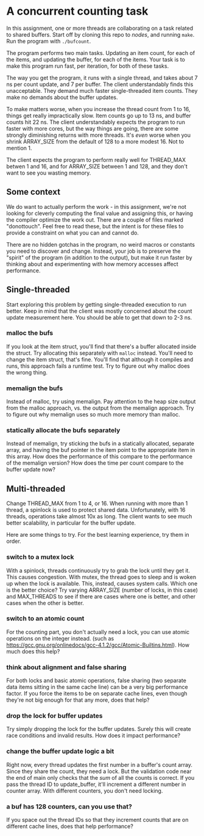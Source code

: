 # A concurrent counting task

In this assignment, one or more threads are collaborating on a task related to shared buffers. Start off by cloning this repo to *nodes*, and running ``make``. Run the program with ``./bufcount``. 

The program performs two main tasks. Updating an item count, for each of the items, and updating the buffer, for each of the items. Your task is to make this program run fast, per iteration, for both of these tasks. 

The way you get the program, it runs with a single thread, and takes about 7 ns per count update, and 7 per buffer. The client understandably finds this unacceptable. They demand much faster single-threaded item counts. They make no demands about the buffer updates.

To make matters worse, when you increase the thread count from 1 to 16, things get really impractically slow. Item counts go up to 13 ns, and buffer counts hit 22 ns. The client understandably expects the program to run faster with more cores, but the way things are going, there are some strongly diminishing returns with more threads. It's *even* worse when you shrink ARRAY_SIZE from the default of 128 to a more modest 16. Not to mention 1.

The client expects the program to perform really well for THREAD_MAX betwen 1 and 16, and for ARRAY_SIZE between 1 and 128, and they don't want to see you wasting memory.

## Some context

We do want to actually perform the work - in this assignment, we're not looking for cleverly computing the final value and assigning this, or having the compiler optimize the work out. There are a couple of files marked "donottouch". Feel free to read these, but the intent is for these files to provide a constraint on what you can and cannot do. 

There are no hidden gotchas in the program, no weird macros or constants you need to discover and change. Instead, your job is to preserve the "spirit" of the program (in addition to the output), but make it run faster by thinking about and experimenting with how memory accesses affect performance. 

## Single-threaded

Start exploring this problem by getting single-threaded execution to run better. Keep in mind that the client was mostly concerned about the count update measurement here. You should be able to get that down to 2-3 ns. 

### malloc the bufs
If you look at the item struct, you'll find that there's a buffer allocated inside the struct. Try allocating this separately with ``malloc`` instead. You'll need to change the item struct, that's fine. You'll find that although it compiles and runs, this approach fails a runtime test. Try to figure out why malloc does the wrong thing.

### memalign the bufs
Instead of malloc, try using memalign. Pay attention to the heap size output from the malloc approach, vs. the output from the memalign approach. Try to figure out why memalign uses so much more memory than malloc. 

### statically allocate the bufs separately
Instead of memalign, try sticking the bufs in a statically allocated, separate array, and having the buf pointer in the item point to the appropriate item in this array. 
How does the performance of this compare to the performance of the memalign version? How does the time per count compare to the buffer update now?

## Multi-threaded

Change THREAD_MAX from 1 to 4, or 16. When running with more than 1 thread, a spinlock is used to protect shared data. Unfortunately, with 16 threads, operations take almost 10x as long.
The client wants to see much better scalability, in particular for the buffer update.

Here are some things to try. For the best learning experience, try them in order.

### switch to a mutex lock

With a spinlock, threads continuously try to grab the lock until they get it. This causes congestion. With mutex, the thread goes to sleep and is woken up when the lock is available. This, instead, causes system calls. Which one is the better choice? Try varying ARRAY_SIZE (number of locks, in this case) and MAX_THREADS to see if there are cases where one is better, and other cases when the other is better.

### switch to an atomic count

For the counting part, you don't actually need a lock, you can use atomic operations on the integer instead. (such as https://gcc.gnu.org/onlinedocs/gcc-4.1.2/gcc/Atomic-Builtins.html). How much does this help?

### think about alignment and false sharing

For both locks and basic atomic operations, false sharing (two separate data items sitting in the same cache line) can be a very big performance factor. 
If you force the items to be on separate cache lines, even though they're not big enough for that any more, does that help? 

### drop the lock for buffer updates

Try simply dropping the lock for the buffer updates. Surely this will create race conditions and invalid results. How does it impact performance?

### change the buffer update logic a bit

Right now, every thread updates the first number in a buffer's count array. Since they share the count, they need a lock. But the validation code near the end of main only checks that the *sum* of all the counts is correct. If you pass the thread ID to update_buffer, it'll increment a different number in counter array. With different counters, you don't need locking.

### a buf has 128 counters, can you use that?

If you space out the thread IDs so that they increment counts that are on different cache lines, does that help performance?

